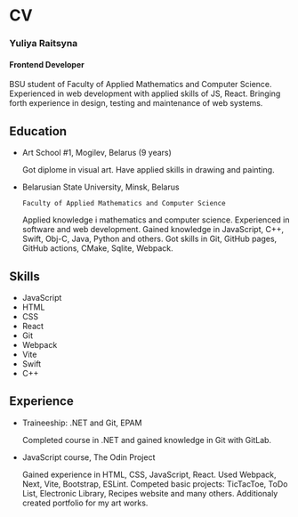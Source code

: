# CV
### Yuliya Raitsyna 
#### Frontend Developer

BSU student of Faculty of Applied Mathematics and Computer Science. Experienced in web development with applied skills of JS, React. Bringing forth experience in design, testing and maintenance of web systems.

## Education
- Art School #1, Mogilev, Belarus (9 years)
  
  Got diplome in visual art. Have applied skills in drawing and painting.

  
- Belarusian State University, Minsk, Belarus
  
  `Faculty of Applied Mathematics and Computer Science`
  
  Applied knowledge i mathematics and computer science. Experienced in software and web development. Gained knowledge in JavaScript, C++, Swift, Obj-C, Java, Python and others. Got skills in   Git, GitHub pages, GitHub actions, CMake, Sqlite, Webpack.

## Skills
- JavaScript
- HTML
- CSS
- React
- Git
- Webpack
- Vite
- Swift
- C++

## Experience
- Traineeship: .NET and Git, EPAM
  
  Completed course in .NET and gained knowledge in Git with GitLab.

  
- JavaScript course, The Odin Project

  Gained experience in HTML, CSS, JavaScript, React. Used Webpack, Next, Vite, Bootstrap, ESLint. Competed basic projects: TicTacToe, ToDo List, Electronic Library, Recipes website and many others. Additionaly created portfolio for my art works.
